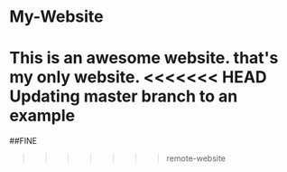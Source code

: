 # My-Website

This is an awesome website.
that's my only website.
<<<<<<< HEAD
Updating master branch to an example
=======

##FINE 
>>>>>>> remote-website
